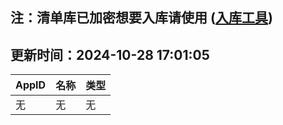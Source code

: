 ## 注：清单库已加密想要入库请使用 ([入库工具](https://github.com/BlankTMing/ManifestAutoUpdate/releases))

## 更新时间：2024-10-28 17:01:05
| AppID | 名称 | 类型  |
| :-------------------- | :----------------------------- | :----------- |
| 无 | 无 | 无 |
